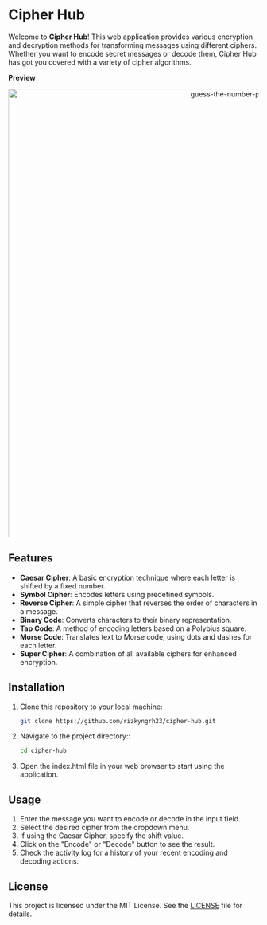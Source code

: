 # Cipher Hub

Welcome to **Cipher Hub**! This web application provides various encryption and decryption methods for transforming messages using different ciphers. Whether you want to encode secret messages or decode them, Cipher Hub has got you covered with a variety of cipher algorithms.

**Preview**
<div align="center">
  <img src="https://github.com/user-attachments/assets/6127bf9c-07e2-40d3-b145-ec0731d3cf62" alt="guess-the-number-preview" width="900" />
</div>


## Features

- **Caesar Cipher**: A basic encryption technique where each letter is shifted by a fixed number.
- **Symbol Cipher**: Encodes letters using predefined symbols.
- **Reverse Cipher**: A simple cipher that reverses the order of characters in a message.
- **Binary Code**: Converts characters to their binary representation.
- **Tap Code**: A method of encoding letters based on a Polybius square.
- **Morse Code**: Translates text to Morse code, using dots and dashes for each letter.
- **Super Cipher**: A combination of all available ciphers for enhanced encryption.

## Installation

1. Clone this repository to your local machine:

   ```bash
   git clone https://github.com/rizkyngrh23/cipher-hub.git

2. Navigate to the project directory::

   ```bash
   cd cipher-hub
3. Open the index.html file in your web browser to start using the application.

## Usage

1. Enter the message you want to encode or decode in the input field.
2. Select the desired cipher from the dropdown menu.
3. If using the Caesar Cipher, specify the shift value.
4. Click on the "Encode" or "Decode" button to see the result.
5. Check the activity log for a history of your recent encoding and decoding actions.

## License

This project is licensed under the MIT License. See the [LICENSE](LICENSE) file for details.


